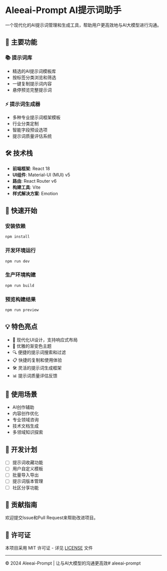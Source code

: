 # Aleeai-Prompt AI提示词助手

一个现代化的AI提示词管理和生成工具，帮助用户更高效地与AI大模型进行沟通。

## 🌟 主要功能

### 📚 提示词库
- 精选的AI提示词模板库
- 按标签分类浏览和筛选
- 一键复制提示词内容
- 悬停预览完整提示词

### ⚡ 提示词生成器
- 多种专业提示词框架模板
- 行业分类定制
- 智能字段预设选项
- 提示词质量评估系统

## 🛠️ 技术栈

- **前端框架**: React 18
- **UI组件**: Material-UI (MUI) v5
- **路由**: React Router v6
- **构建工具**: Vite
- **样式解决方案**: Emotion

## 🚀 快速开始

### 安装依赖
```bash
npm install
```

### 开发环境运行
```bash
npm run dev
```

### 生产环境构建
```bash
npm run build
```

### 预览构建结果
```bash
npm run preview
```

## 💡 特色亮点

- 🎨 现代化UI设计，支持响应式布局
- 🌈 优雅的渐变色主题
- 🔍 便捷的提示词搜索和过滤
- 📋 快捷的复制和使用体验
- 🛠️ 灵活的提示词生成框架
- 📊 提示词质量评估反馈

## 🔮 使用场景

- AI创作辅助
- 内容创作优化
- 专业领域咨询
- 技术文档生成
- 多领域知识探索

## 📝 开发计划

- [ ] 提示词收藏功能
- [ ] 用户自定义模板
- [ ] 批量导入导出
- [ ] 提示词版本管理
- [ ] 社区分享功能

## 🤝 贡献指南

欢迎提交Issue和Pull Request来帮助改进项目。

## 📄 许可证

本项目采用 MIT 许可证 - 详见 [LICENSE](LICENSE) 文件

---

© 2024 Aleeai-Prompt | 让与AI大模型的沟通更高效#   a l e e a i - p r o m p t  
 